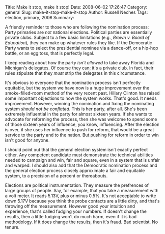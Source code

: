 Title: Make it stop, make it stop!
Date: 2008-06-02 17:26:47
Category: general
Slug: make-it-stop-make-it-stop
Author: Russell Neches
Tags: election, primary, 2008
Summary: 


A friendly reminder to those who are following the nomination process:
Party primaries are *not* national elections. Political parties are
essentially private clubs. Subject to a few basic limitations (e.g.,
*Brown v. Board of Education*), they can make up whatever rules they
like. If the Democratic Party wants to select the presidential nominee
via a dance-off, or a hip-hop battle, or an egg toss, that is perfectly
legal.

I keep reading about how the party *isn't allowed* to take away Florida
and Michigan's delegates. Of course they can; it's a private club. In
fact, their rules stipulate that they *must* strip the delegates in this
circumstance.

It's obvious to everyone that the nomination process isn't perfectly
equitable, but the system we have now is a huge improvement over the
smoke-filled-room method of the very recent past. Hillary Clinton has
raised some important objections to how the system works. That's good.
It needs improvement. However, winning the nomination and fixing the
nominating system *should not be conflated*. This is her party, after
all. She's been extremely influential in the party for almost sixteen
years. If she wants to advocate for reforming the process, then she was
welcome to spend some of those sixteen years of influence, you know,
influencing. After the election is over, if she uses her influence to
push for reform, that would be a great service to the party and to the
nation. But pushing for reform in order to win isn't good for anyone.

I should point out that the general election system isn't exactly
perfect either. Any competent candidate must demonstrate the technical
abilities needed to campaign and win, fair and square, even in a system
that is unfair and warped. I should also add that the Democratic
nomination process and the general election process closely approximate
a fair and equitable system, to a precision of a percent or thereabouts.

Elections are political instrumentation. They measure the prefrences of
large groups of people. Say, for example, that you take a measurement
with a volt meter. It reads 5.13V, plus or minus 0.5%. It's not
acceptable to write down 5.17V because you think the probe contacts are
a little dirty, and that's throwing off the measurement. However good
your intuition and experience, that's called fudging your numbers. If
doesn't change the results, then a little fudging won't do much harm,
even if it is bad methodology. If it does change the results, then it's
fraud. Bad scientist. No tenure.
